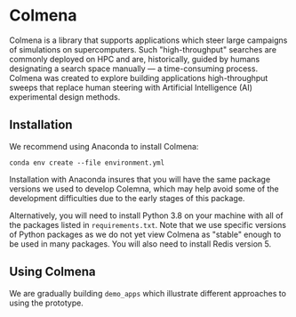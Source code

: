 # Colmena

Colmena is a library that supports applications which steer large campaigns of simulations on supercomputers.
Such "high-throughput" searches are commonly deployed on HPC and are, historically, 
guided by humans designating a search space manually &mdash; a time-consuming process.
Colmena was created to explore building applications high-throughput sweeps that replace human steering
with Artificial Intelligence (AI) experimental design methods. 

## Installation

We recommend using Anaconda to install Colmena:

`conda env create --file environment.yml`

Installation with Anaconda insures that you will have the same package
versions we used to develop Colemna, which may help avoid some of the 
development difficulties due to the early stages of this package.

Alternatively, you will need to install Python 3.8 on your machine with
all of the packages listed in `requirements.txt`.
Note that we use specific versions of Python packages as we do not yet
view Colmena as "stable" enough to be used in many packages. 
You will also need to install Redis version 5.

## Using Colmena

We are gradually building ``demo_apps`` which illustrate different approaches to using the prototype.

